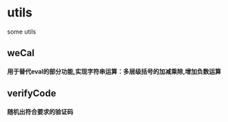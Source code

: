 # utils
some utils

## weCal
#### 用于替代eval的部分功能,实现字符串运算：多层级括号的加减乘除,增加负数运算

## verifyCode
#### 随机出符合要求的验证码

